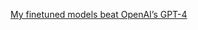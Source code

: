 [My finetuned models beat OpenAI’s GPT-4](https://mlops.systems/posts/2024-07-01-full-finetuned-model-evaluation.html)
